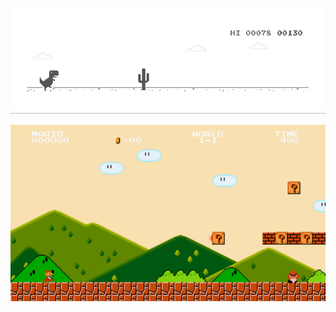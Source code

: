 [![](https://github.com/Danish903/Danish903/blob/main/img/dino.gif)](https://chromedino.com)

<p align="center">
   <img width="600" src="https://github.com/Danish903/Danish903/blob/main/img/mario.gif" alt="Material Bread logo">
</p>

<!--
**Danish903/Danish903** is a ✨ _special_ ✨ repository because its `README.md` (this file) appears on your GitHub profile.

Here are some ideas to get you started:

- 🔭 I’m currently working on ...
- 🌱 I’m currently learning ...
- 👯 I’m looking to collaborate on ...
- 🤔 I’m looking for help with ...
- 💬 Ask me about ...
- 📫 How to reach me: ...
- 😄 Pronouns: ...
- ⚡ Fun fact: ...
-->
